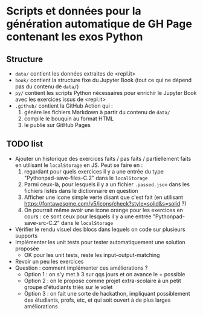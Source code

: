 # Scripts et données pour la génération automatique de GH Page contenant les exos Python

## Structure

* `data/` contient les données extraites de <repl.it>
* `book/` contient la structure fixe du Jupyter Book (tout ce qui ne dépend pas du contenu de `data/`)
* `py/` contient les scripts Python nécessaires pour enrichir le Jupyter Book avec les exercices issus de <repl.it>
* `.github/` contient la GitHub Action qui :
  1. génère les fichiers Markdown à partir du contenu de `data/`
  2. compile le bouquin au format HTML 
  3. le publie sur GitHub Pages

## TODO list

* Ajouter un historique des exercices faits / pas faits / partiellement faits en utilisant le `localStorage` en JS. Peut se faire en :
  1. regardant pour quels exercices il y a une entrée du type "Pythonpad-save-files-C.2" dans le `localStorage`
  2. Parmi ceux-là, pour lesquels il y a un fichier `.passed.json` dans les fichiers listés dans le dictionnaire en question
  3. Afficher une icone simple verte disant que c'est fait (en utilisant https://fontawesome.com/v5/icons/check?style=solid&s=solid ?)
  4. On pourrait même avoir une icone orange pour les exercices en cours : ce sont ceux pour lesquels il y a une entrée "Pythonpad-save-src-C.2" dans le `localStorage`
* Vérifier le rendu visuel des blocs dans lequels on code sur plusieurs supports
* Implémenter les unit tests pour tester automatiquement une solution proposée
  * OK pour les unit tests, reste les input-output-matching
* Revoir un peu les exercices
* Question : comment implémenter ces améliorations ?
  * Option 1 : on s'y met à 3 sur qqs jours et on avance le + possible
  * Option 2 : on le propose comme projet extra-scolaire à un petit groupe d'étudiants triés sur le volet
  * Option 3 : on fait une sorte de hackathon, impliquant possiblement des étudiants, profs, etc, et qui soit ouvert à de plus larges améliorations
